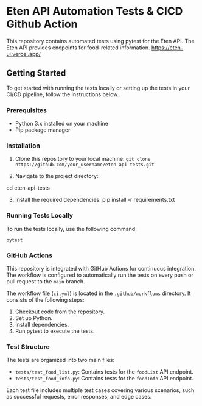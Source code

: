 # Eten API Automation Tests & CICD Github Action

This repository contains automated tests using pytest for the Eten API. The Eten API provides endpoints for food-related information.
https://eten-ui.vercel.app/

## Getting Started

To get started with running the tests locally or setting up the tests in your CI/CD pipeline, follow the instructions below.

### Prerequisites

- Python 3.x installed on your machine
- Pip package manager

### Installation

1. Clone this repository to your local machine:
    ```git clone https://github.com/your_username/eten-api-tests.git```



2. Navigate to the project directory:

cd eten-api-tests


3. Install the required dependencies:
pip install -r requirements.txt



### Running Tests Locally

To run the tests locally, use the following command:

```pytest```



### GitHub Actions

This repository is integrated with GitHub Actions for continuous integration. The workflow is configured to automatically run the tests on every push or pull request to the `main` branch.

The workflow file (`ci.yml`) is located in the `.github/workflows` directory. It consists of the following steps:

1. Checkout code from the repository.
2. Set up Python.
3. Install dependencies.
4. Run pytest to execute the tests.

### Test Structure

The tests are organized into two main files:

- `tests/test_food_list.py`: Contains tests for the `foodList` API endpoint.
- `tests/test_food_info.py`: Contains tests for the `foodInfo` API endpoint.

Each test file includes multiple test cases covering various scenarios, such as successful requests, error responses, and edge cases.
